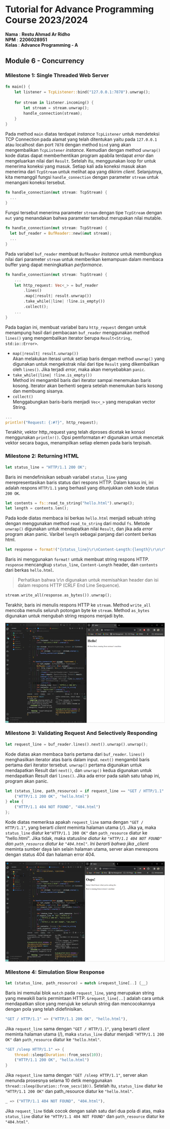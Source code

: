 # Tutorial for Advance Programming Course 2023/2024

**Nama** : **Restu Ahmad Ar Ridho** <br/>
**NPM** : **2206028951** <br/>
**Kelas** : **Advance Programming - A**

## Module 6 - Concurrency

### Milestone 1: Single Threaded Web Server

```rust
fn main() {
    let listener = TcpListener::bind("127.0.0.1:7878").unwrap();

    for stream in listener.incoming() {
        let stream = stream.unwrap();
        handle_connection(stream);
    }
}
```

Pada method `main` diatas terdapat _instance_ `TcpListener` untuk mendeteksi TCP Connection pada alamat yang telah ditentukan yaitu pada `127.0.0.1` atau localhost dan port `7878` dengan method `bind` yang akan mengembalikan `TcpListener` _instance_. Kemudian dengan method `unwrap()` kode diatas dapat memberhentikan program apabila terdapat _error_ dan mengeluarkan nilai dari `Result`.
Setelah itu, menggunakan loop for untuk menerima koneksi yang masuk. Setiap kali ada koneksi masuk akan menerima dari `TcpStream` untuk melihat apa yang dikirim _client_. Selanjutnya, kita memanggil fungsi `handle_connection` dengan parameter `stream` untuk menangani koneksi tersebut.

```rust
fn handle_connection(mut stream: TcpStream) {
  ...
}
```

Fungsi tersebut menerima parameter `stream` dengan tipe `TcpStream` dengan `mut` yang menandakan bahwa parameter tersebut merupakan nilai mutable.

```rust
fn handle_connection(mut stream: TcpStream) {
  let buf_reader = BufReader::new(&mut stream);
  ...
}
```

Pada variabel `buf_reader` membuat `BufReader` _instance_ untuk membungkus nilai dari parameter `stream` untuk memberikan kemampuan dalam membaca buffer yang dapat meningkatkan _performance_.

```rust
fn handle_connection(mut stream: TcpStream) {
    ...
    let http_request: Vec<_> = buf_reader
        .lines()
        .map(|result| result.unwrap())
        .take_while(|line| !line.is_empty())
        .collect();
    ...
}
```

Pada bagian ini, membuat variabel baru `http_request` dengan untuk menampung hasil dari pembacaan `buf_reader` menggunakan method `lines()` yang mengembalikan iterator berupa `Result<String, std:io::Error>`.

- `map(|result| result.unwrap())`  
  Akan melakukan iterasi untuk setiap baris dengan method `unwrap()` yang digunakan untuk mengekstrak nilai dari tipe `Result` yang dikembalikan oleh `lines()`. Jika terjadi _error_, maka akan menyebabkan `panic`.
- `take_while(|line| !line.is_empty())`  
  Method ini mengambil baris dari iterator sampai menemukan baris kosong. Iterator akan berhenti segera setelah menemukan baris kosong dan membuang sisanya.
- `collect()`  
  Menggabungkan baris-baris menjadi `Vec<_>` yang merupakan vector String.

```rust
...
println!("Request: {:#?}", http_request);
```

Terakhir, vektor http_request yang telah diproses dicetak ke konsol menggunakan `println!()`. Opsi pemformatan `#?` digunakan untuk mencetak vektor secara bagus, menampilkan setiap elemen pada baris terpisah.

### Milestone 2: Returning HTML

```rust
let status_line = "HTTP/1.1 200 OK";
```

Baris ini mendefinisikan sebuah variabel `status_line` yang merepresentasikan baris status dari respons HTTP. Dalam kasus ini, ini adalah respons `HTTP/1.1` yang berhasil yang ditunjukkan oleh kode status `200 OK`.

```rust
let contents = fs::read_to_string("hello.html").unwrap();
let length = contents.len();
```

Pada kode diatas membaca isi berkas `hello.html` menjadi sebuah string dengan menggunakan method `read_to_string` dari modul `fs`. Metode `unwrap()` digunakan untuk mendapatkan nilai `Result`, dan jika ada _error_ program akan panic. Varibel `length` sebagai panjang dari content berkas html.

```rust
let response = format!("{status_line}\r\nContent-Length:{length}\r\n\r\n{contents}");
```

Baris ini menggunakan `format!` untuk membuat string respons HTTP. `response` mencangkup `status_line`, `Content-Length` header, dan `contents` dari berkas `hello.html`.

> Perhatikan bahwa \r\n digunakan untuk memisahkan header dan isi dalam respons HTTP (CRLF End Line Sequence).

```rust
stream.write_all(response.as_bytes()).unwrap();
```

Terakhir, baris ini menulis respons HTTP ke `stream`. Method `write_all` mencoba menulis seluruh potongan byte ke `stream`. Method `as_bytes` digunakan untuk mengubah string respons menjadi byte.

<img align="center" src="assets\images\commit2.png" alt="Commit 2 screen capture"/>

### Milestone 3: Validating Request And Selectively Responding

```rust
let request_line = buf_reader.lines().next().unwrap().unwrap();
```

Kode diatas akan membaca baris pertama dari `buf_reader`. `lines()` menghasilkan iterator atas baris dalam input. `next()` mengambil baris pertama dari iterator tersebut. `unwrap()` pertama digunakan untuk mendapatkan Result dari `next()`, dan `unwrap()` kedua digunakan untuk mendapatkan Result dari `lines()`. Jika ada error pada salah satu tahap ini, program akan panic.

```rust
let (status_line, path_resource) = if request_line == "GET / HTTP/1.1" {
    ("HTTP/1.1 200 OK", "hello.html")
} else {
    ("HTTP/1.1 404 NOT FOUND", "404.html")
};
```

Kode diatas memeriksa apakah `request_line` sama dengan `"GET / HTTP/1.1"`, yang berarti _client_ meminta halaman utama (`/`). Jika ya, maka `status_line` diatur ke`"HTTP/1.1 200 OK"` dan `path_resource` diatur ke "hello.html". Jika tidak, maka status*line diatur ke `"HTTP/1.1 404 NOT FOUND"` dan `path_resource` diatur ke `"404.html"`. Ini berarti bahwa jika \_client* meminta sumber daya lain selain halaman utama, server akan merespons dengan status 404 dan halaman error 404.

<img align="center" src="assets\images\commit3.png" alt="Commit 3 screen capture"/>

### Milestone 4: Simulation Slow Response

```rust
let (status_line, path_resource) = match &request_line[..] {__}
```

Baris ini memulai blok `match` pada `request_line`, yang merupakan string yang mewakili baris permintaan HTTP. `&request_line[..]` adalah cara untuk mendapatkan slice yang merujuk ke seluruh string dan mencocokannya dengan pola yang telah didefinisikan.

```rust
"GET / HTTP/1.1" => ("HTTP/1.1 200 OK", "hello.html"),
```

Jika `request_line` sama dengan `"GET / HTTP/1.1"`, yang berarti _client_ meminta halaman utama (/), maka `status_line` diatur menjadi `"HTTP/1.1 200 OK"` dan `path_resource` diatur ke `"hello.html"`.

```rust
"GET /sleep HTTP/1.1" => {
    thread::sleep(Duration::from_secs(10));
    ("HTTP/1.1 200 OK", "hello.html")
}
```

Jika `request_line` sama dengan `"GET /sleep HTTP/1.1"`, server akan menunda prosesnya selama 10 detik menggunakan `thread::sleep(Duration::from_secs(10))`. Setelah itu, `status_line` diatur ke `"HTTP/1.1 200 OK"` dan path_resource diatur ke `"hello.html"`.

```rust
_ => ("HTTP/1.1 404 NOT FOUND", "404.html"),
```

Jika `request_line` tidak cocok dengan salah satu dari dua pola di atas, maka `status_line` diatur ke `"HTTP/1.1 404 NOT FOUND"` dan `path_resource` diatur ke `"404.html"`.
